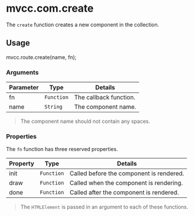 # mvcc.com.create

The `create` function creates a new component in the collection.

## Usage

mvcc.route.create(name, fn);

### Arguments

| Parameter    | Type       | Details                            |
| ------------ | ---------- | ---------------------------------- |
| fn           | `Function` | The callback function.             |
| name         | `String`   | The component name.                |

> The component name should not contain any spaces.

### Properties

The `fn` function has three reserved properties. 

| Property     | Type       | Details                                  |
| ------------ | ---------- | ---------------------------------------- |
| init         | `Function` | Called before the component is rendered. | 
| draw         | `Function` | Called when the component is rendering.  |
| done         | `Function` | Called after the component is rendered.  |

> The `HTMLElement` is passed in an argument to each of these functions.

